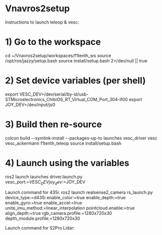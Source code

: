 # Vnavros2setup

Instructions to launch teleop & vesc:
# 1) Go to the workspace
cd ~/Vnavros2setup/workspaces/f1tenth_ws
source /opt/ros/jazzy/setup.bash
source install/setup.bash 2>/dev/null || true

# 2) Set device variables (per shell)
export VESC_DEV=/dev/serial/by-id/usb-STMicroelectronics_ChibiOS_RT_Virtual_COM_Port_304-if00
export JOY_DEV=/dev/input/js0

# 3) Build then re-source
colcon build --symlink-install --packages-up-to launches vesc_driver vesc vesc_ackermann f1tenth_teleop
source install/setup.bash

# 4) Launch using the variables
ros2 launch launches driver.launch.py vesc_port:=$VESC_DEV joy_dev:=$JOY_DEV



Launch command for 435i:
ros2 launch realsense2_camera rs_launch.py device_type:=d435i enable_color:=true enable_depth:=true enable_gyro:=true enable_accel:=true unite_imu_method:=linear_interpolation pointcloud.enable:=true align_depth:=true rgb_camera.profile:=1280x720x30 depth_module.profile:=1280x720x30







Launch command for S2Pro Lidar:



